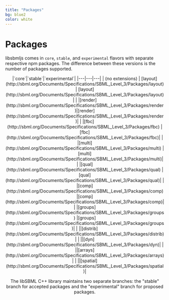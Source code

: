 ```yaml
---
title: "Packages"
bg: blue2
color: white
---
```


# Packages

libsbmljs comes in `core`, `stable`, and `experimental` flavors with separate respective npm packages.
The difference between these versions is the number of packages supported.

<center/>
|`core`|`stable`|`experimental`|
|---|---|---|
| (no extensions) | [layout](http://sbml.org/Documents/Specifications/SBML_Level_3/Packages/layout) | [layout](http://sbml.org/Documents/Specifications/SBML_Level_3/Packages/layout) |
|   |[render](http://sbml.org/Documents/Specifications/SBML_Level_3/Packages/render)|[render](http://sbml.org/Documents/Specifications/SBML_Level_3/Packages/render)|
|   |[fbc](http://sbml.org/Documents/Specifications/SBML_Level_3/Packages/fbc) |[fbc](http://sbml.org/Documents/Specifications/SBML_Level_3/Packages/fbc)|
|   |[multi](http://sbml.org/Documents/Specifications/SBML_Level_3/Packages/multi) |[multi](http://sbml.org/Documents/Specifications/SBML_Level_3/Packages/multi)|
|   |[qual](http://sbml.org/Documents/Specifications/SBML_Level_3/Packages/qual) |[qual](http://sbml.org/Documents/Specifications/SBML_Level_3/Packages/qual)|
|   |[comp](http://sbml.org/Documents/Specifications/SBML_Level_3/Packages/comp) |[comp](http://sbml.org/Documents/Specifications/SBML_Level_3/Packages/comp)|
|   |[groups](http://sbml.org/Documents/Specifications/SBML_Level_3/Packages/groups) |[groups](http://sbml.org/Documents/Specifications/SBML_Level_3/Packages/groups)|
|   ||[distrib](http://sbml.org/Documents/Specifications/SBML_Level_3/Packages/distrib)|
|   ||[dyn](http://sbml.org/Documents/Specifications/SBML_Level_3/Packages/dyn)|
|   ||[arrays](http://sbml.org/Documents/Specifications/SBML_Level_3/Packages/arrays)|
|   ||[spatial](http://sbml.org/Documents/Specifications/SBML_Level_3/Packages/spatial)|

The libSBML C++ library maintains two separate branches:
the "stable" branch for accepted packages
and the "experimental" branch for proposed packages.
